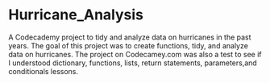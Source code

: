# Hurricane_Analysis
A Codecademy project to tidy and analyze data on hurricanes in the past years.
The goal of this project was to create functions, tidy, and analyze data on hurricanes. The project on Codecamey.com was also a test to see if I understood dictionary, functions, lists, return statements, parameters,and conditionals lessons.
